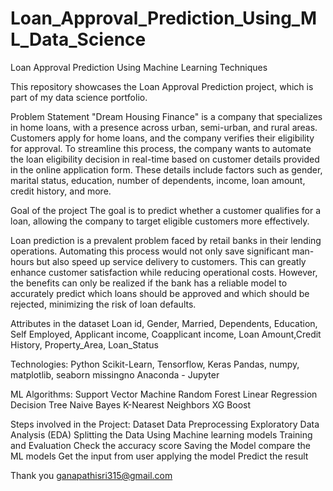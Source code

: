 # Loan_Approval_Prediction_Using_ML_Data_Science

Loan Approval Prediction Using Machine Learning Techniques

This repository showcases the Loan Approval Prediction project, which is part of my data science portfolio.

Problem Statement
"Dream Housing Finance" is a company that specializes in home loans, with a presence across urban, semi-urban, and rural areas. 
Customers apply for home loans, and the company verifies their eligibility for approval. 
To streamline this process, the company wants to automate the loan eligibility decision in real-time based on customer details provided in the online application form.
These details include factors such as gender, marital status, education, number of dependents, income, loan amount, credit history, and more.


Goal of the project
The goal is to predict whether a customer qualifies for a loan, allowing the company to target eligible customers more effectively.

Loan prediction is a prevalent problem faced by retail banks in their lending operations.
Automating this process would not only save significant man-hours but also speed up service delivery to customers. 
This can greatly enhance customer satisfaction while reducing operational costs.
However, the benefits can only be realized if the bank has a reliable model to accurately predict
which loans should be approved and which should be rejected, minimizing the risk of loan defaults.

Attributes in the dataset
Loan id, Gender, Married, Dependents, Education, Self Employed, Applicant income, Coapplicant income, Loan Amount,Credit History, Property_Area, Loan_Status

Technologies:
    Python
    Scikit-Learn, Tensorflow, Keras
    Pandas, numpy, matplotlib, seaborn
	missingno
    Anaconda - Jupyter
	
ML Algorithms:
	Support Vector Machine
	Random Forest
	Linear Regression
	Decision Tree
	Naive Bayes
	K-Nearest Neighbors
	XG Boost
	
Steps involved in the Project:
	Dataset
	Data Preprocessing
	Exploratory Data Analysis (EDA)
	Splitting the Data
	Using Machine learning models
	Training and Evaluation
	Check the accuracy score
	Saving the Model
	compare the ML models
	Get the input from user
	applying the model
	Predict the result
	
    
Thank you
ganapathisri315@gmail.com
